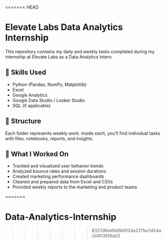<<<<<<< HEAD
# Elevate Labs Data Analytics Internship

This repository contains my daily and weekly tasks completed during my internship at Elevate Labs as a Data Analytics Intern.

## 🧠 Skills Used
- Python (Pandas, NumPy, Matplotlib)
- Excel
- Google Analytics
- Google Data Studio / Looker Studio
- SQL (if applicable)

## 📁 Structure
Each folder represents weekly work. Inside each, you’ll find individual tasks with files, notebooks, reports, and insights.

## 🚀 What I Worked On
- Tracked and visualized user behavior trends
- Analyzed bounce rates and session durations
- Created marketing performance dashboards
- Cleaned and prepared data from Excel and CSVs
- Provided weekly reports to the marketing and product teams

=======
# Data-Analytics-Internship
>>>>>>> 8327d6ed9d9b6124a217fec1d54acbf4135f6a02
